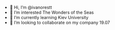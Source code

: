 - 👋 Hi, I’m @ivanorestt
- 👀 I’m interested The Wonders of the Seas
- 🌱 I’m currently learning Kiev University
- 💞️ I’m looking to collaborate on my company
19.07

<!---
ivanorestt/ivanorestt is a ✨ special ✨ repository because its `README.md` (this file) appears on your GitHub profile.
You can click the Preview link to take a look at your changes.
--->
